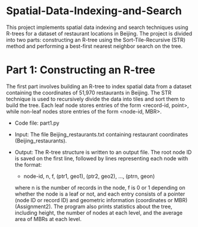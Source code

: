 # Spatial-Data-Indexing-and-Search
This project implements spatial data indexing and search techniques using R-trees for a dataset of restaurant locations in Beijing. The project is divided into two parts: constructing an R-tree using the Sort-Tile-Recursive (STR) method and performing a best-first nearest neighbor search on the tree.
# Part 1: Constructing an R-tree
The first part involves building an R-tree to index spatial data from a dataset containing the coordinates of 51,970 restaurants in Beijing. The STR technique is used to recursively divide the data into tiles and sort them to build the tree. Each leaf node stores entries of the form <record-id, point>, while non-leaf nodes store entries of the form <node-id, MBR>.
- Code file: part1.py
- Input: The file Beijing_restaurants.txt containing restaurant coordinates​(Beijing_restaurants).
- Output: The R-tree structure is written to an output file. The root node ID is saved on the first line, followed by lines representing each node with the format:
  - node-id, n, f, (ptr1, geo1), (ptr2, geo2), …, (ptrn, geon)
    
  where n is the number of records in the node, f is 0 or 1 depending on whether the node is a leaf or not, and each entry consists of a pointer (node ID or record ID) and geometric            information (coordinates or MBR)​(Assignment2). The program also prints statistics about the tree, including height, the number of nodes at each level, and the average area of MBRs at each level.
